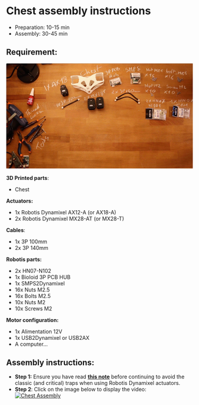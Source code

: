 # Chest assembly instructions

- Preparation: 10-15 min
- Assembly: 30-45 min

## Requirement:
![Chest Assembly](../img/chest_assembly_instructions.jpg)

**3D Printed parts**:
- Chest

**Actuators:**
- 1x Robotis Dynamixel AX12-A (or AX18-A)
- 2x Robotis Dynamixel MX28-AT (or MX28-T)

**Cables**:
- 1x 3P 100mm
- 2x 3P 140mm


**Robotis parts:**
- 2x HN07-N102
- 1x Bioloid 3P PCB HUB
- 1x SMPS2Dynamixel
- 16x Nuts M2.5
- 16x Bolts M2.5
- 10x Nuts M2
- 10x Screws M2

**Motor configuration:**
- 1x Alimentation 12V
- 1x USB2Dynamixel or USB2AX
- A computer...


## Assembly instructions:

- **Step 1:** Ensure you have read [**this note**](//github.com/matthieu-lapeyre/Robotis-library/blob/master/doc/robotis_tricks.md) before continuing to avoid the classic (and critical) traps when using Robotis Dynamixel actuators.
- **Step 2**: Click on the image below to display the video:
[![Chest Assembly](http://img.youtube.com/vi/qwrgV6tKTO8/0.jpg)](http://youtu.be/qwrgV6tKTO8)
